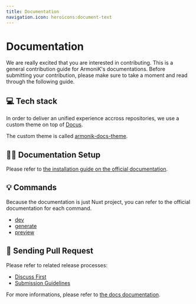 ```yaml
---
title: Documentation
navigation.icon: heroicons:document-text
---
```


# Documentation

We are really excited that you are interested in contributing. This is a general contribution guide for ArmoniK's documentations. Before submitting your contribution, please make sure to take a moment and read through the following guide.

## 💻 Tech stack

In order to deliver an unified experience accross repositories, we use a custom theme on top of [Docus](https://docus.dev).

The custom theme is called [armonik-docs-theme](https://github.com/aneoconsulting/armonik-docs-theme).

## 🧑‍💻 Documentation Setup

Please refer to [the installation guide on the official documentation](https://aneoconsulting.github.io/armonik-docs-theme/guide/installation).

## 💡 Commands

Because the documentation is just Nuxt project, you can refer to the official documentation for each command.

- [dev](https://nuxt.com/docs/api/commands/dev)
- [generate](https://nuxt.com/docs/api/commands/generate)
- [preview](https://nuxt.com/docs/api/commands/preview)

## 🙌 Sending Pull Request

Please refer to related release processes:

- [Discuss First](../working-processes/discuss-first.md)
- [Submission Guidelines](../working-processes/submission-guidelines.md)

For more informations, please refer to [the docs documentation](https://aneoconsulting.github.io/armonik-docs-theme/).

